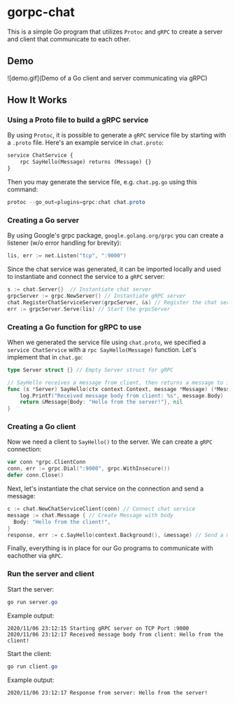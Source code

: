 # gorpc-chat
This is a simple Go program that utilizes `Protoc` and `gRPC` to create a server and client that communicate to each other.
## Demo
![demo.gif](Demo of a Go client and server communicating via gRPC)
## How It Works
### Using a Proto file to build a gRPC service
By using `Protoc`, it is possible to generate a `gRPC` service file by starting with a `.proto` file. Here's an example service in `chat.proto`:
```proto
service ChatService {
    rpc SayHello(Message) returns (Message) {}
}
```
Then you may generate the service file, e.g. `chat.pg.go` using this command:
```powershell
protoc --go_out=plugins=grpc:chat chat.proto
```
### Creating a Go server
By using Google's grpc package, `google.golang.org/grpc` you can create a listener (w/o error handling for brevity):
```go
lis, err := net.Listen("tcp", ":9000")
```
Since the chat service was generated, it can be imported locally and used to instantiate and connect the service to a `gRPC` server:
```go
s := chat.Server{}  // Instantiate chat server
grpcServer := grpc.NewServer() // Instantiate gRPC server
chat.RegisterChatServiceServer(grpcServer, &s) // Register the chat service to the gRPC server
err := grpcServer.Serve(lis) // Start the grpcServer
```
### Creating a Go function for gRPC to use
When we generated the service file using `chat.proto`, we specified a `service ChatService` with a `rpc SayHello(Message)` function. Let's implement that in `chat.go`:
```go
type Server struct {} // Empty Server struct for gRPC

// SayHello receives a message from client, then returns a message to it.
func (s *Server) SayHello(ctx context.Context, message *Message) (*Message, error) {
	log.Printf("Received message body from client: %s", message.Body)
	return &Message{Body: "Hello from the server!"}, nil
}
```
### Creating a Go client
Now we need a client to `SayHello()` to the server. We can create a `gRPC` connection:
```go
var conn *grpc.ClientConn
conn, err := grpc.Dial(":9000", grpc.WithInsecure())
defer conn.Close()
```
Next, let's instantiate the chat service on the connection and send a message:
```go
c := chat.NewChatServiceClient(conn) // Connect chat service
message := chat.Message { // Create Message with body
  Body: "Hello from the client!",
}
response, err := c.SayHello(context.Background(), &message) // Send a message
```
Finally, everything is in place for our Go programs to communicate with eachother via `gRPC`.
### Run the server and client
Start the server:
```powershell
go run server.go
```
Example output:
```
2020/11/06 23:12:15 Starting gRPC server on TCP Port :9000
2020/11/06 23:12:17 Received message body from client: Hello from the client!
```
Start the client:
```powershell
go run client.go
```
Example output:
```
2020/11/06 23:12:17 Response from server: Hello from the server!
```
